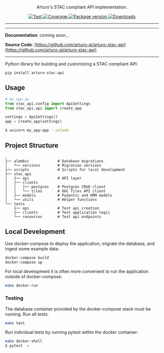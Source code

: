 
<p align="center">
  <p align="center">Arturo's STAC compliant API implementation.</p>
</p>

<p align="center">
  <a href="https://github.com/arturo-ai/arturo-stac-api/actions?query=workflow%3Acicd" target="_blank">
      <img src="https://github.com/arturo-ai/arturo-stac-api/workflows/arturo-stac-api/badge.svg" alt="Test">
  </a>
  <a href="https://codecov.io/gh/arturo-ai/arturo-stac-api" target="_blank">
      <img src="https://codecov.io/gh/arturo-ai/arturo-stac-api/branch/master/graph/badge.svg" alt="Coverage">
  </a>
  <a href="https://pypi.org/project/arturo-stac-api" target="_blank">
      <img src="https://img.shields.io/pypi/v/arturo-stac-api?color=%2334D058&label=pypi%20package" alt="Package version">
  </a>
  <a href="https://github.com/arturo-ai/arturo-stac-api/blob/master/LICENSE" target="_blank">
      <img src="https://img.shields.io/github/license/arturo-ai/arturo-stac-api.svg" alt="Downloads">
  </a>
</p>

---


---

**Documentation**: coming soon...

**Source Code**: [https://github.com/arturo-ai/arturo-stac-api](https://github.com/arturo-ai/arturo-stac-api)

---

Python library for building and customizing a STAC compliant API:


```
pip install arturo-stac-api
```


## Usage
```python
# my_app.py
from stac_api.config import ApiSettings
from stac_api.api import create_app

settings = ApiSettings()
app = create_app(settings)
```

```bash
$ uvicorn my_app:app --reload
```

## Project Structure
```
.
├── alembic             # Database migrations
│   └── versions        # Migration versions
├── scripts             # Scripts for local development
├── stac_api
│   ├── api             # API layer
│   ├── clients
│   │   ├── postgres    # Postgres CRUD client
│   │   └── tiles       # OGC Tiles API client
│   ├── models          # Pydantic and ORM models
│   └── utils           # Helper functions
└── tests
    ├── api             # Test api creation
    ├── clients         # Test application logic
    └── resources       # Test api endpoints
```

## Local Development
Use docker-compose to deploy the application, migrate the database, and ingest some example data:
```bash
docker-compose build
docker-compose up
```

For local development it is often more convenient to run the application outside of docker-compose:
```bash
make docker-run
```


### Testing
The database container provided by the docker-compose stack must be running.  Run all tests:
```bash
make test
```

Run individual tests by running pytest within the docker container:
```bash
make docker-shell
$ pytest -v
```
